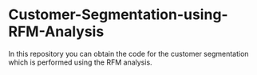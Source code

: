 # Customer-Segmentation-using-RFM-Analysis
In this repository you can  obtain the code for the customer segmentation which is performed using the RFM analysis.
